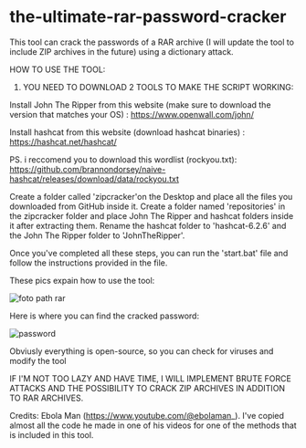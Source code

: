 # the-ultimate-rar-password-cracker
This tool can crack the passwords of a RAR archive (I will update the tool to include ZIP archives in the future) using a dictionary attack.

HOW TO USE THE TOOL:

1. YOU NEED TO DOWNLOAD 2 TOOLS TO MAKE THE SCRIPT WORKING:

Install John The Ripper from this website (make sure to download the version that matches your OS) : https://www.openwall.com/john/ 

Install hashcat from this website (download hashcat binaries) : https://hashcat.net/hashcat/

PS. i reccomend you to download this wordlist (rockyou.txt): https://github.com/brannondorsey/naive-hashcat/releases/download/data/rockyou.txt

Create a folder called 'zipcracker'on the Desktop and place all the files you downloaded from GitHub inside it. Create a folder named 'repositories' in the zipcracker folder and place John The Ripper and hashcat folders inside it after extracting them. Rename the hashcat folder to 'hashcat-6.2.6' and the John The Ripper folder to 'JohnTheRipper'.


Once you've completed all these steps, you can run the 'start.bat' file and follow the instructions provided in the file.

These pics expain how to use the tool:

![foto path rar](https://github.com/Luchh7/the-ultimate-rar-password-cracker/assets/63601045/b6948e66-3e99-4d32-97da-82306a1acf19)

Here is where you can find the cracked password:

![password](https://github.com/Luchh7/the-ultimate-rar-password-cracker/assets/63601045/6b4b900b-4a83-48cd-a70e-ef1a258e36c9)


Obviusly everything is open-source, so you can check for viruses and modify the tool 


IF I'M NOT TOO LAZY AND HAVE TIME, I WILL IMPLEMENT BRUTE FORCE ATTACKS AND THE POSSIBILITY TO CRACK ZIP ARCHIVES IN ADDITION TO RAR ARCHIVES.


Credits: Ebola Man (https://www.youtube.com/@ebolaman_). I've copied almost all the code he made in one of his videos for one of the methods that is included in this tool.
